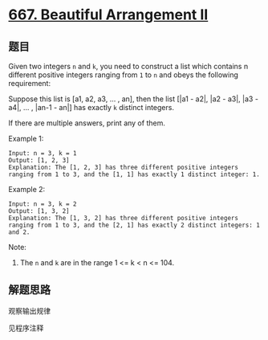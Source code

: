 # [667. Beautiful Arrangement II](https://leetcode-cn.com/problems/beautiful-arrangement-ii/)

## 题目
Given two integers `n` and `k`, you need to construct a list which contains n different positive integers ranging from `1` to `n` and obeys the following requirement: 

Suppose this list is [a1, a2, a3, ... , an], then the list [|a1 - a2|, |a2 - a3|, |a3 - a4|, ... , |an-1 - an|] has exactly `k` distinct integers.

If there are multiple answers, print any of them.

Example 1:
```
Input: n = 3, k = 1
Output: [1, 2, 3]
Explanation: The [1, 2, 3] has three different positive integers ranging from 1 to 3, and the [1, 1] has exactly 1 distinct integer: 1.
```

Example 2:
```
Input: n = 3, k = 2
Output: [1, 3, 2]
Explanation: The [1, 3, 2] has three different positive integers ranging from 1 to 3, and the [2, 1] has exactly 2 distinct integers: 1 and 2.
```

Note:
1. The `n` and `k` are in the range 1 <= k < n <= 104.

## 解题思路

观察输出规律

见程序注释
